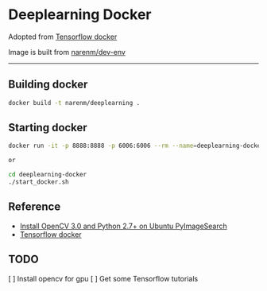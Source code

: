 # Deeplearning Docker

Adopted from [Tensorflow docker](https://github.com/tensorflow/tensorflow/tree/master/tensorflow/tools/docker)

Image is built from [narenm/dev-env](https://github.com/naren-m/Dockerfiles/tree/master/dev-env)


----

## Building docker

```bash
docker build -t narenm/deeplearning .
```

## Starting docker

```bash
docker run -it -p 8888:8888 -p 6006:6006 --rm --name=deeplearning-docker narenm/deeplearning

or

cd deeplearning-docker
./start_docker.sh
```


## Reference

- [Install OpenCV 3.0 and Python 2.7+ on Ubuntu PyImageSearch](http://www.pyimagesearch.com/2015/06/22/install-opencv-3-0-and-python-2-7-on-ubuntu/)
- [Tensorflow docker](https://github.com/tensorflow/tensorflow/tree/master/tensorflow/tools/docker)

## TODO
[ ] Install opencv for gpu
[ ] Get some Tensorflow tutorials